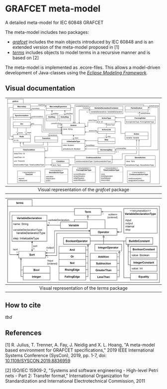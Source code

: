 # GRAFCET meta-model
A detailed meta-model for IEC 60848 GRAFCET

The meta-model includes two packages:
* [*grafcet*](./model/grafcet.ecore) includes the main objects introduced by IEC 60848 and is an extended version of the meta-model proposed in [1]
* [*terms*](./model/terms.ecore) includes objects to model terms in a recursive manner and is based on [2]

The meta-model is implemented as .ecore-files. This allows a model-driven development of Java-classes using the [*Eclipse Modeling Framework*](https://www.eclipse.org/modeling/emf/).

## Visual documentation
| <img src="./docs/images/grafcet-package.png"/>| 
|:--:|
| Visual representation of the *grafcet* package |

| <img src="./docs/images/terms-package.png"/>| 
|:--:|
| Visual representation of the *terms* package |



## How to cite
*tbd*

## References
[1] R. Julius, T. Trenner, A. Fay, J. Neidig and X. L. Hoang, "A meta-model based environment for GRAFCET specifications," 2019 IEEE International Systems Conference (SysCon), 2019, pp. 1-7, doi: [10.1109/SYSCON.2019.8836959](https://doi.org/10.1109/SYSCON.2019.8836959)

[2] ISO/IEC 15909-2, "Systems and software engineering - High-level Petri nets - Part
2: Transfer format," International Organization for Standardization and
International Electrotechnical Commission, 2011